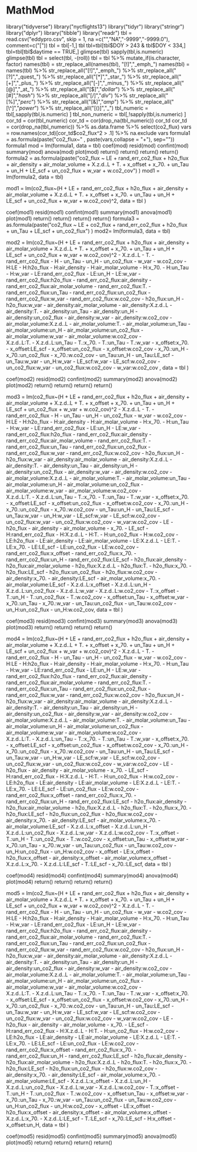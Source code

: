 # MathMod
library("tidyverse") 
library("nycflights13") 
library("tidyr") 
library("stringr") 
library("dplyr") 
library("tibble") 
library("readr") 
tbl = read.csv("eddypro.csv", skip = 1, na =c("","NA","-9999","-9999.0"), comment=c("[")) 
tbl = tbl[-1,] 
tbl 
tbl=tbl[tbl$DOY > 243 & tbl$DOY < 334,] 
tbl=tbl[tbl$daytime == TRUE,] 
glimpse(tbl) 
sapply(tbl,is.numeric) 
glimpse(tbl) 
tbl = select(tbl, -(roll)) 
tbl = tbl %>% mutate_if(is.character, factor) 
names(tbl) = str_replace_all(names(tbl), "[!]","_emph_") 
names(tbl) = names(tbl) %>% 
  str_replace_all("[!]","_emph_") %>% 
  str_replace_all("[?]","_quest_") %>% 
  str_replace_all("[*]","_star_") %>% 
  str_replace_all("[+]","_plus_") %>% 
  str_replace_all("[-]","_minus_") %>% 
  str_replace_all("[@]","_at_") %>% 
  str_replace_all("[$]","_dollar_") %>% 
  str_replace_all("[#]","_hash_") %>% 
  str_replace_all("[/]","_div_") %>% 
  str_replace_all("[%]","_perc_") %>% 
  str_replace_all("[&]","_amp_") %>% 
  str_replace_all("[\\^]","_power_") %>% 
  str_replace_all("[()]","_") 
tbl_numeric = tbl[,sapply(tbl,is.numeric) ] 
tbl_non_numeric = tbl[,!sapply(tbl,is.numeric) ] 
cor_td = cor(tbl_numeric) 
cor_td = cor(drop_na(tbl_numeric)) 
cor_td 
cor_td = cor(drop_na(tbl_numeric)) %>% as.data.frame %>% select(co2_flux) 
vars = row.names(cor_td)[cor_td$co2_flux^2 > .1] %>% na.exclude 
vars 
formula1 = as.formula(paste("co2_flux~" , paste(vars,collapse = "+"), sep="")) 
formula1 
mod = lm(formula1, data = tbl) 
coef(mod)
resid(mod) 
confint(mod) 
summary(mod) 
anova(mod) 
plot(mod) 
return() 
return() 
return() 
return() 
formula2 = as.formula(paste("co2_flux ~ LE + rand_err_co2_flux + 
                            h2o_flux + air_density + air_molar_volume + 
                            X.z.d..L + T. + x_offset + x_70. + un_Tau + 
                            un_H + LE_scf + un_co2_flux + 
                            w_var + w.co2_cov") ) 
mod1 = lm(formula2, data = tbl) 


mod1 = lm(co2_flux~(H + LE + rand_err_co2_flux + 
                      h2o_flux + air_density + air_molar_volume + 
                      X.z.d..L + T. + x_offset + x_70. + un_Tau + 
                      un_H + LE_scf + un_co2_flux + 
                      w_var + w.co2_cov)^2, data = tbl )

coef(mod1)
resid(mod1) 
confint(mod1)
summary(mod1) 
anova(mod1) 
plot(mod1) 
return() 
return() 
return() 
return() 
formula3 = as.formula(paste("co2_flux ~ LE + co2_flux + rand_err_co2_flux + h2o_flux + un_Tau + LE_scf + un_co2_flux") ) 
mod2= lm(formula3, data = tbl) 

mod2 = lm(co2_flux~(H + LE + rand_err_co2_flux + h2o_flux + air_density + air_molar_volume + X.z.d..L +
                      T. + x_offset + x_70. + un_Tau + un_H + LE_scf + un_co2_flux + 
                      w_var + w.co2_cov)^2 - X.z.d..L - T. - rand_err_co2_flux - H - un_Tau - un_H - 
            un_co2_flux - w_var - w.co2_cov - H:LE - H:h2o_flux - H:air_density - H:air_molar_volume - 
            H:x_70. - H:un_Tau - H:w_var - LE:rand_err_co2_flux - LE:un_H - LE:w_var - 
            rand_err_co2_flux:h2o_flux - rand_err_co2_flux:air_density - rand_err_co2_flux:air_molar_volume -
            rand_err_co2_flux:T. - rand_err_co2_flux:un_Tau - rand_err_co2_flux:un_co2_flux - rand_err_co2_flux:w_var - 
            rand_err_co2_flux:w.co2_cov - h2o_flux:un_H - h2o_flux:w_var - air_density:air_molar_volume - 
            air_density:X.z.d..L - air_density:T. - air_density:un_Tau - air_density:un_H - air_density:un_co2_flux -
            air_density:w_var - air_density:w.co2_cov - air_molar_volume:X.z.d..L - air_molar_volume:T. - air_molar_volume:un_Tau -
            air_molar_volume:un_H - air_molar_volume:un_co2_flux - air_molar_volume:w_var - air_molar_volume:w.co2_cov  -  
            X.z.d..L:T.  -  X.z.d..L:un_Tau  -  T.:x_70.   - T.:un_Tau   - T.:w_var   - x_offset:x_70. - x_offset:LE_scf  - 
            x_offset:un_co2_flux - x_offset:w.co2_cov - x_70.:un_H - x_70.:un_co2_flux - x_70.:w.co2_cov - un_Tau:un_H - 
            un_Tau:LE_scf - un_Tau:w_var - un_H:w_var - LE_scf:w_var - LE_scf:w.co2_cov  - un_co2_flux:w_var - 
            un_co2_flux:w.co2_cov  - w_var:w.co2_cov , data = tbl )

coef(mod2) 
resid(mod2) 
confint(mod2)
summary(mod2) 
anova(mod2) 
plot(mod2)
return() 
return() 
return() 
return()

mod3 = lm(co2_flux~(H + LE + rand_err_co2_flux + h2o_flux + air_density + air_molar_volume + X.z.d..L +
                      T. + x_offset + x_70. + un_Tau + un_H + LE_scf + un_co2_flux + 
                      w_var + w.co2_cov)^2 - X.z.d..L - T. - rand_err_co2_flux - H - un_Tau - un_H - 
            un_co2_flux - w_var - w.co2_cov - H:LE - H:h2o_flux - H:air_density - H:air_molar_volume - 
            H:x_70. - H:un_Tau - H:w_var - LE:rand_err_co2_flux - LE:un_H - LE:w_var - 
            rand_err_co2_flux:h2o_flux - rand_err_co2_flux:air_density - rand_err_co2_flux:air_molar_volume -
            rand_err_co2_flux:T. - rand_err_co2_flux:un_Tau - rand_err_co2_flux:un_co2_flux - rand_err_co2_flux:w_var - 
            rand_err_co2_flux:w.co2_cov - h2o_flux:un_H - h2o_flux:w_var - air_density:air_molar_volume - 
            air_density:X.z.d..L - air_density:T. - air_density:un_Tau - air_density:un_H - air_density:un_co2_flux -
            air_density:w_var - air_density:w.co2_cov - air_molar_volume:X.z.d..L - air_molar_volume:T. - air_molar_volume:un_Tau -
            air_molar_volume:un_H - air_molar_volume:un_co2_flux - air_molar_volume:w_var - air_molar_volume:w.co2_cov  -  
            X.z.d..L:T.  -  X.z.d..L:un_Tau  -  T.:x_70.   - T.:un_Tau   - T.:w_var   - x_offset:x_70. - x_offset:LE_scf  - 
            x_offset:un_co2_flux - x_offset:w.co2_cov - x_70.:un_H - x_70.:un_co2_flux - x_70.:w.co2_cov - un_Tau:un_H - 
            un_Tau:LE_scf - un_Tau:w_var - un_H:w_var - LE_scf:w_var - LE_scf:w.co2_cov  - un_co2_flux:w_var - 
            un_co2_flux:w.co2_cov  - w_var:w.co2_cov - LE - h2o_flux - air_density - air_molar_volume - x_70. - 
            LE_scf - H:rand_err_co2_flux - H:X.z.d..L - H:T. - H:un_co2_flux - H:w.co2_cov - LE:h2o_flux - 
            LE:air_density - LE:air_molar_volume - LE:X.z.d..L - LE:T. - LE:x_70. - LE:LE_scf - LE:un_co2_flux - 
            LE:w.co2_cov - rand_err_co2_flux:x_offset - rand_err_co2_flux:x_70. - rand_err_co2_flux:un_H - 
            rand_err_co2_flux:LE_scf - h2o_flux:air_density - h2o_flux:air_molar_volume - h2o_flux:X.z.d..L - 
            h2o_flux:T. - h2o_flux:x_70. - h2o_flux:LE_scf - h2o_flux:un_co2_flux - h2o_flux:w.co2_cov - 
            air_density:x_70. - air_density:LE_scf - air_molar_volume:x_70. - air_molar_volume:LE_scf - 
            X.z.d..L:x_offset - X.z.d..L:un_H - X.z.d..L:un_co2_flux - X.z.d..L:w_var - X.z.d..L:w.co2_cov - 
            T.:x_offset - T.:un_H - T.:un_co2_flux - T.:w.co2_cov - x_offset:un_Tau - x_offset:w_var - x_70.:un_Tau - 
            x_70.:w_var - un_Tau:un_co2_flux - un_Tau:w.co2_cov - un_H:un_co2_flux - un_H:w.co2_cov, data = tbl )

coef(mod3)
resid(mod3) 
confint(mod3)
summary(mod3) 
anova(mod3) 
plot(mod3)
return() 
return() 
return() 
return()

mod4 = lm(co2_flux~(H + LE + rand_err_co2_flux + h2o_flux + air_density + air_molar_volume + X.z.d..L +
                      T. + x_offset + x_70. + un_Tau + un_H + LE_scf + un_co2_flux + 
                      w_var + w.co2_cov)^2 - X.z.d..L - T. - rand_err_co2_flux - H - un_Tau - un_H - 
            un_co2_flux - w_var - w.co2_cov - H:LE - H:h2o_flux - H:air_density - H:air_molar_volume - 
            H:x_70. - H:un_Tau - H:w_var - LE:rand_err_co2_flux - LE:un_H - LE:w_var - 
            rand_err_co2_flux:h2o_flux - rand_err_co2_flux:air_density - rand_err_co2_flux:air_molar_volume -
            rand_err_co2_flux:T. - rand_err_co2_flux:un_Tau - rand_err_co2_flux:un_co2_flux - rand_err_co2_flux:w_var - 
            rand_err_co2_flux:w.co2_cov - h2o_flux:un_H - h2o_flux:w_var - air_density:air_molar_volume - 
            air_density:X.z.d..L - air_density:T. - air_density:un_Tau - air_density:un_H - air_density:un_co2_flux -
            air_density:w_var - air_density:w.co2_cov - air_molar_volume:X.z.d..L - air_molar_volume:T. - air_molar_volume:un_Tau -
            air_molar_volume:un_H - air_molar_volume:un_co2_flux - air_molar_volume:w_var - air_molar_volume:w.co2_cov  -  
            X.z.d..L:T.  -  X.z.d..L:un_Tau  -  T.:x_70.   - T.:un_Tau   - T.:w_var   - x_offset:x_70. - x_offset:LE_scf  - 
            x_offset:un_co2_flux - x_offset:w.co2_cov - x_70.:un_H - x_70.:un_co2_flux - x_70.:w.co2_cov - un_Tau:un_H - 
            un_Tau:LE_scf - un_Tau:w_var - un_H:w_var - LE_scf:w_var - LE_scf:w.co2_cov  - un_co2_flux:w_var - 
            un_co2_flux:w.co2_cov  - w_var:w.co2_cov - LE - h2o_flux - air_density - air_molar_volume - x_70. - 
            LE_scf - H:rand_err_co2_flux - H:X.z.d..L - H:T. - H:un_co2_flux - H:w.co2_cov - LE:h2o_flux - 
            LE:air_density - LE:air_molar_volume - LE:X.z.d..L - LE:T. - LE:x_70. - LE:LE_scf - LE:un_co2_flux - 
            LE:w.co2_cov - rand_err_co2_flux:x_offset - rand_err_co2_flux:x_70. - rand_err_co2_flux:un_H - 
            rand_err_co2_flux:LE_scf - h2o_flux:air_density - h2o_flux:air_molar_volume - h2o_flux:X.z.d..L - 
            h2o_flux:T. - h2o_flux:x_70. - h2o_flux:LE_scf - h2o_flux:un_co2_flux - h2o_flux:w.co2_cov - 
            air_density:x_70. - air_density:LE_scf - air_molar_volume:x_70. - air_molar_volume:LE_scf - 
            X.z.d..L:x_offset - X.z.d..L:un_H - X.z.d..L:un_co2_flux - X.z.d..L:w_var - X.z.d..L:w.co2_cov - 
            T.:x_offset - T.:un_H - T.:un_co2_flux - T.:w.co2_cov - x_offset:un_Tau - x_offset:w_var - x_70.:un_Tau - 
            x_70.:w_var - un_Tau:un_co2_flux - un_Tau:w.co2_cov - un_H:un_co2_flux - un_H:w.co2_cov - x_offset - 
            LE:x_offset - h2o_flux:x_offset - air_density:x_offset - air_molar_volume:x_offset - X.z.d..L:x_70. - 
            X.z.d..L:LE_scf - T.:LE_scf - x_70.:LE_scf, data = tbl )

coef(mod4) 
resid(mod4) 
confint(mod4)
summary(mod4) 
anova(mod4) 
plot(mod4)
return() 
return() 
return() 
return()


mod5 = lm(co2_flux~(H + LE + rand_err_co2_flux + h2o_flux + air_density + air_molar_volume + X.z.d..L +
                      T. + x_offset + x_70. + un_Tau + un_H + LE_scf + un_co2_flux + 
                      w_var + w.co2_cov)^2 - X.z.d..L - T. - rand_err_co2_flux - H - un_Tau - un_H - 
            un_co2_flux - w_var - w.co2_cov - H:LE - H:h2o_flux - H:air_density - H:air_molar_volume - 
            H:x_70. - H:un_Tau - H:w_var - LE:rand_err_co2_flux - LE:un_H - LE:w_var - 
            rand_err_co2_flux:h2o_flux - rand_err_co2_flux:air_density - rand_err_co2_flux:air_molar_volume -
            rand_err_co2_flux:T. - rand_err_co2_flux:un_Tau - rand_err_co2_flux:un_co2_flux - rand_err_co2_flux:w_var - 
            rand_err_co2_flux:w.co2_cov - h2o_flux:un_H - h2o_flux:w_var - air_density:air_molar_volume - 
            air_density:X.z.d..L - air_density:T. - air_density:un_Tau - air_density:un_H - air_density:un_co2_flux -
            air_density:w_var - air_density:w.co2_cov - air_molar_volume:X.z.d..L - air_molar_volume:T. - air_molar_volume:un_Tau -
            air_molar_volume:un_H - air_molar_volume:un_co2_flux - air_molar_volume:w_var - air_molar_volume:w.co2_cov  -  
            X.z.d..L:T.  -  X.z.d..L:un_Tau  -  T.:x_70.   - T.:un_Tau   - T.:w_var   - x_offset:x_70. - x_offset:LE_scf  - 
            x_offset:un_co2_flux - x_offset:w.co2_cov - x_70.:un_H - x_70.:un_co2_flux - x_70.:w.co2_cov - un_Tau:un_H - 
            un_Tau:LE_scf - un_Tau:w_var - un_H:w_var - LE_scf:w_var - LE_scf:w.co2_cov  - un_co2_flux:w_var - 
            un_co2_flux:w.co2_cov  - w_var:w.co2_cov - LE - h2o_flux - air_density - air_molar_volume - x_70. - 
            LE_scf - H:rand_err_co2_flux - H:X.z.d..L - H:T. - H:un_co2_flux - H:w.co2_cov - LE:h2o_flux - 
            LE:air_density - LE:air_molar_volume - LE:X.z.d..L - LE:T. - LE:x_70. - LE:LE_scf - LE:un_co2_flux - 
            LE:w.co2_cov - rand_err_co2_flux:x_offset - rand_err_co2_flux:x_70. - rand_err_co2_flux:un_H - 
            rand_err_co2_flux:LE_scf - h2o_flux:air_density - h2o_flux:air_molar_volume - h2o_flux:X.z.d..L - 
            h2o_flux:T. - h2o_flux:x_70. - h2o_flux:LE_scf - h2o_flux:un_co2_flux - h2o_flux:w.co2_cov - 
            air_density:x_70. - air_density:LE_scf - air_molar_volume:x_70. - air_molar_volume:LE_scf - 
            X.z.d..L:x_offset - X.z.d..L:un_H - X.z.d..L:un_co2_flux - X.z.d..L:w_var - X.z.d..L:w.co2_cov - 
            T.:x_offset - T.:un_H - T.:un_co2_flux - T.:w.co2_cov - x_offset:un_Tau - x_offset:w_var - x_70.:un_Tau - 
            x_70.:w_var - un_Tau:un_co2_flux - un_Tau:w.co2_cov - un_H:un_co2_flux - un_H:w.co2_cov - x_offset - 
            LE:x_offset - h2o_flux:x_offset - air_density:x_offset - air_molar_volume:x_offset - X.z.d..L:x_70. - 
            X.z.d..L:LE_scf - T.:LE_scf - x_70.:LE_scf - H:x_offset - x_offset:un_H, data = tbl )

coef(mod5)
resid(mod5) 
confint(mod5)
summary(mod5) 
anova(mod5) 
plot(mod5)
return() 
return() 
return() 
return()

